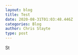 ```yaml
---
layout: blog
title: Test
date: 2020-08-31T01:03:48.446Z
categories: Blog
author: Chris Stayte
type: post
---
```



St